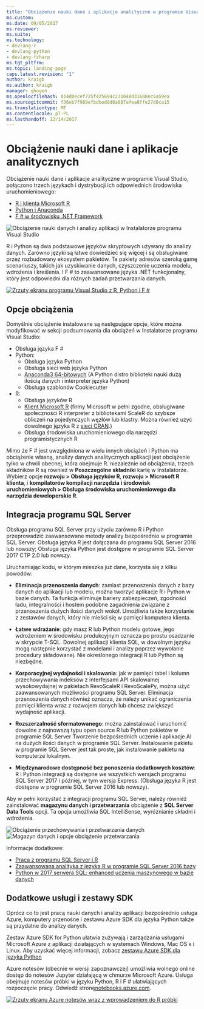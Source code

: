 ```yaml
---
title: "Obciążenie nauki dane i aplikacje analityczne w programie Visual Studio | Dokumentacja firmy Microsoft"
ms.custom: 
ms.date: 09/05/2017
ms.reviewer: 
ms.suite: 
ms.technology:
- devlang-r
- devlang-python
- devlang-fsharp
ms.tgt_pltfrm: 
ms.topic: landing-page
caps.latest.revision: "1"
author: kraigb
ms.author: kraigb
manager: ghogen
ms.openlocfilehash: 014d0ecef725f425694c231048d31688ec5a59ea
ms.sourcegitcommit: f36eb7f989efbdbed0d0a087afea8ffe27d8ca15
ms.translationtype: MT
ms.contentlocale: pl-PL
ms.lasthandoff: 12/14/2017
---
```

# <a name="data-science-and-analytical-applications-workload"></a>Obciążenie nauki dane i aplikacje analitycznych

Obciążenie nauki dane i aplikacje analityczne w programie Visual Studio, połączono trzech językach i dystrybucji ich odpowiednich środowiska uruchomieniowego:

- [R i klienta Microsoft R](../rtvs/index.md)
- [Python i Anaconda](../python/python-in-visual-studio.md)
- [F # w środowisku .NET Framework](https://docs.microsoft.com/dotnet/fsharp/)

![Obciążenie nauki danych i analizy aplikacji w Instalatorze programu Visual Studio](media/data-science-workload.png)

R i Python są dwa podstawowe języków skryptowych używany do analizy danych. Zarówno języki są łatwe dowiedzieć się więcej i są obsługiwane przez rozbudowany ekosystem pakietów. Te pakiety adresów szeroką gamę scenariuszy, takich jak uzyskiwanie danych, czyszczenie uczenia modelu, wdrożenia i kreślenia. I F # to zaawansowane języka .NET funkcjonalny, który jest odpowiedni dla różnych zadań przetwarzania danych.

<!--Note link on the image because this one is large -->
[![Zrzuty ekranu programu Visual Studio z R, Python i F #](media/data-science-workload-screens.png)](media/data-science-workload-screens.png)

## <a name="workload-options"></a>Opcje obciążenia

Domyślnie obciążenie instalowane są następujące opcje, które można modyfikować w sekcji podsumowania dla obciążeń w Instalatorze programu Visual Studio:

- Obsługa języka F #
- Python:
  - Obsługa języka Python
  - Obsługa sieci web języka Python
  - [Anaconda3 64-bitowych](https://www.continuum.io) (A Python distro biblioteki nauki dużą ilością danych i interpreter języka Python)
  - Obsługa szablonów Cookiecutter
- R:
  - Obsługa języków R
  - [Klient Microsoft R](/machine-learning-server/r-client/what-is-microsoft-r-client) (firmy Microsoft w pełni zgodne, obsługiwane społeczności R interpreter z bibliotekami ScaleR do szybsze obliczeń na pojedynczych węzłów lub klastry. Można również użyć dowolnego języka R z [sieci CRAN](https://cran.r-project.org/).)
  - Obsługa środowiska uruchomieniowego dla narzędzi programistycznych R

Mimo że F # jest uwzględniona w wielu innych obciążeń i Python ma obciążenie własną, analizy danych analitycznych aplikacji jest obciążenie tylko w chwili obecnej, która obejmuje R. niezależnie od obciążenia, trzech składników R są również w  **Poszczególne składniki** kartę w Instalatorze. Wybierz opcje **rozwoju > Obsługa języków R**, **rozwoju > Microsoft R klienta**, i **kompilatorów kompilacji narzędzia i środowisk uruchomieniowych > Obsługa środowiska uruchomieniowego dla narzędzia deweloperskie R**.

## <a name="sql-server-integration"></a>Integracja programu SQL Server

Obsługa programu SQL Server przy użyciu zarówno R i Python przeprowadzić zaawansowane metody analizy bezpośrednio w programie SQL Server. Obsługa języka R jest dołączana do programu SQL Server 2016 lub nowszy; Obsługa języka Python jest dostępne w programie SQL Server 2017 CTP 2.0 lub nowszy.

Uruchamiając kodu, w którym mieszka już dane, korzysta się z kilku powodów:

- **Eliminacja przenoszenia danych**: zamiast przenoszenia danych z bazy danych do aplikacji lub modelu, można tworzyć aplikacje R i Python w bazie danych. Ta funkcja eliminuje bariery zabezpieczeń, zgodności ładu, integralności i hostem podobne zagadnienia związane z przenoszenia dużych ilości danych wokół. Umożliwia także korzystanie z zestawów danych, który nie mieści się w pamięci komputera klienta.

- **Łatwe wdrażanie**: gdy masz R lub Python modelu gotowe, jego wdrożeniem w środowisku produkcyjnym oznacza po prostu osadzanie w skrypcie T-SQL. Dowolnej aplikacji klienta SQL, w dowolnym języku mogą następnie korzystać z modelami i analizy poprzez wywołanie procedury składowanej. Nie określonego integracji R lub Python są niezbędne.

- **Korporacyjnej wydajności i skalowania**: jak w pamięci tabel i kolumn przechowywania indeksów z interfejsami API skalowalnej wysokowydajnej w pakietach RevoScaleR i RevoScalePy, można użyć zaawansowanych możliwości programu SQL Server. Eliminacja przenoszenia danych również oznacza, że należy unikać ograniczenia pamięci klienta wraz z rozwojem danych lub chcesz zwiększyć wydajność aplikacji.

- **Rozszerzalność sformatowanego**: można zainstalować i uruchomić dowolne z najnowszą typu open source R lub Python pakietów w programie SQL Server Tworzenie bezpośrednich uczenie i aplikacje AI na dużych ilości danych w programie SQL Server. Instalowanie pakietu w programie SQL Server jest tak proste, jak instalowanie pakietu na komputerze lokalnym.

- **Międzynarodowe dostępność bez ponoszenia dodatkowych kosztów**: R i Python integracji są dostępne we wszystkich wersjach programu SQL Server 2017 i później, w tym wersja Express. (Obsługa języka R jest dostępne w programie SQL Server 2016 lub nowszy).

Aby w pełni korzystać z integracji programu SQL Server, należy również zainstalować **magazynu danych i przetwarzania** obciążenie z **SQL Server Data Tools** opcji. Ta opcja umożliwia SQL IntelliSense, wyróżnianie składni i wdrożenia.

![Obciążenie przechowywania i przetwarzania danych](media/data-storage-workload.png) &nbsp;&nbsp; &nbsp;&nbsp; ![Magazyn danych i opcje obciążenie przetwarzania](media/data-storage-workload-options.png)

Informacje dodatkowe:

- [Praca z programu SQL Server i R](../rtvs/sql-server.md)
- [Zaawansowana analityka z języka R w programie SQL Server 2016 bazy](https://blogs.technet.microsoft.com/dataplatforminsider/2016/03/29/in-database-advanced-analytics-with-r-in-sql-server-2016/)
- [Python w 2017 serwera SQL: enhanced uczenia maszynowego w bazie danych](https://blogs.technet.microsoft.com/dataplatforminsider/2017/04/19/python-in-sql-server-2017-enhanced-in-database-machine-learning/)

## <a name="additional-services-and-sdks"></a>Dodatkowe usługi i zestawy SDK

Oprócz co to jest pracą nauki danych i analizy aplikacji bezpośrednio usługa Azure, komputery przenośne i zestawu Azure SDK dla języka Python także są przydatne do analizy danych.

Zestaw Azure SDK for Python ułatwia zużywają i zarządzania usługami Microsoft Azure z aplikacji działających w systemach Windows, Mac OS x i Linux. Aby uzyskać więcej informacji, zobacz [zestawu Azure SDK dla języka Python](../python/azure-sdk-for-python.md)

Azure notesów (obecnie w wersji zapoznawczej) umożliwia wolnego online dostęp do notesów Jupyter działającą w chmurze Microsoft Azure. Usługa obejmuje notesów próbki w języku Python, R i F # ułatwiających rozpoczęcie pracy. Odwiedź stronę[notebooks.azure.com](https://notebooks.azure.com/).

<!--Note link on the image because this one is large -->
[![Zrzuty ekranu Azure notesów wraz z wprowadzeniem do R próbki](media/data-science-workload-notebooks.png)](media/data-science-workload-notebooks.png)